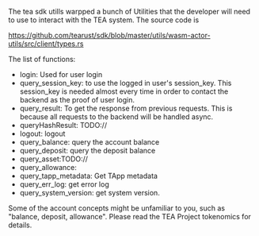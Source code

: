 The tea sdk utills warpped a bunch of Utilities that the developer will need to use to interact with the TEA system. The source code is

https://github.com/tearust/sdk/blob/master/utils/wasm-actor-utils/src/client/types.rs

The list of functions:

* login: Used for user login
* query_session_key: to use the logged in user's session_key. This session_key is needed almost every time in order to contact the backend as the proof of user login.
* query_result: To get the response from previous requests. This is because all requests to the backend will be handled async.
* queryHashResult: TODO://
* logout: logout
* query_balance: query the account balance
* query_deposit: query the deposit balance 
* query_asset:TODO://
* query_allowance:
* query_tapp_metadata: Get TApp metadata
* query_err_log: get error log
* query_system_version: get system version.

Some of the account concepts might be unfamiliar to you, such as "balance, deposit, allowance". Please read the TEA Project tokenomics for details.
